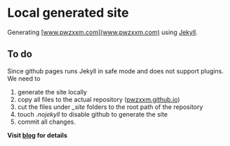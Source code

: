# Local generated site
Generating [www.pwzxxm.com](www.pwzxxm.com) using [Jekyll](https://jekyllrb.com/). 

## To do
Since github pages runs Jekyll in safe mode and does not support plugins. We need to 
1. generate the site locally
2. copy all files to the actual repository ([pwzxxm.github.io](https://github.com/PwzXxm/PwzXxm.github.io))
3. cut the files under  *_site* folders to the root path of the repository
4. touch *.nojekyll* to disable github to generate the site
5. commit all changes.

**Visit [blog](www.pwzxxm.com) for details**
